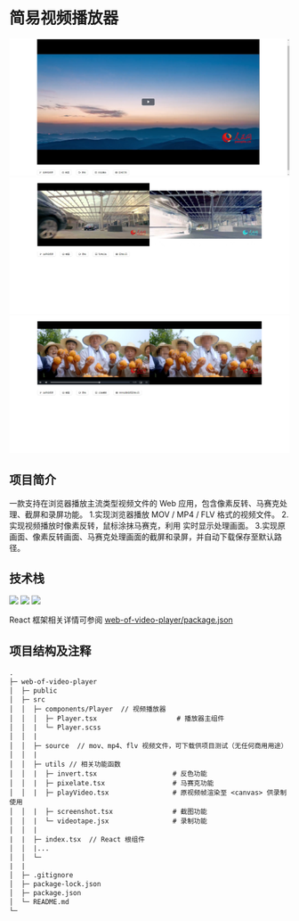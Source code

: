 # 简易视频播放器
<img src='https://github.com/Iristectorum-nosense/web-of-video-player/blob/main/assets/1686905733818.png' />

<img src='https://github.com/Iristectorum-nosense/web-of-video-player/blob/main/assets/1686905733831.png' />

<img src='https://github.com/Iristectorum-nosense/web-of-video-player/blob/main/assets/1686905733866.png' />

## 项目简介
一款支持在浏览器播放主流类型视频文件的 Web 应用，包含像素反转、马赛克处理、截屏和录屏功能。
1.实现浏览器播放 MOV / MP4 / FLV 格式的视频文件。
2.实现视频播放时像素反转，鼠标涂抹马赛克，利用 <canvas> 实时显示处理画面。
3.实现原画面、像素反转画面、马赛克处理画面的截屏和录屏，并自动下载保存至默认路径。

## 技术栈
<img src='https://img.shields.io/badge/React.js-orange' /> <img src='https://img.shields.io/badge/video.js-green' /> <img src='https://img.shields.io/badge/flv.js-green' />

React 框架相关详情可参阅 <a href='https://github.com/Iristectorum-nosense/web-of-video-player/blob/main/package.json' title='web-of-video-player/package.json' >web-of-video-player/package.json</a>

## 项目结构及注释
```
.
├─ web-of-video-player
│  ├─ public
│  ├─ src
│  │  ├─ components/Player  // 视频播放器
│  │  │  ├─ Player.tsx                    # 播放器主组件
│  │  |  └─ Player.scss
│  │  |
│  │  ├─ source  // mov、mp4、flv 视频文件，可下载供项目测试（无任何商用用途）
│  │  |
│  │  ├─ utils // 相关功能函数
│  │  |  ├─ invert.tsx                   # 反色功能
│  │  |  ├─ pixelate.tsx                 # 马赛克功能
│  │  |  ├─ playVideo.tsx                # 原视频帧渲染至 <canvas> 供录制使用
│  │  |  ├─ screenshot.tsx               # 截图功能
│  │  |  └─ videotape.jsx                # 录制功能
│  │  |
|  |  ├─ index.tsx  // React 根组件
│  │  |...
│  │  └─
|  |
│  ├─ .gitignore
│  ├─ package-lock.json
│  ├─ package.json
│  └─ README.md
└─
```

